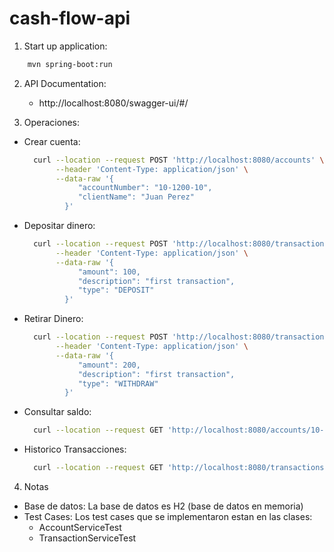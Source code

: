 # cash-flow-api

1. Start up application:
```sh
    mvn spring-boot:run
```

2. API Documentation: 
    - http://localhost:8080/swagger-ui/#/

3. Operaciones:
- Crear cuenta:
  ```sh
    curl --location --request POST 'http://localhost:8080/accounts' \
         --header 'Content-Type: application/json' \
         --data-raw '{
              "accountNumber": "10-1200-10",
              "clientName": "Juan Perez"
           }'
   ```
        
- Depositar dinero:
  ```sh
    curl --location --request POST 'http://localhost:8080/transactions/10-1200-10' \
         --header 'Content-Type: application/json' \
         --data-raw '{
              "amount": 100,
              "description": "first transaction",
              "type": "DEPOSIT"
           }'
   ```           
           
- Retirar Dinero:
  ```sh
    curl --location --request POST 'http://localhost:8080/transactions/10-1200-10' \
         --header 'Content-Type: application/json' \
         --data-raw '{
              "amount": 200,
              "description": "first transaction",
              "type": "WITHDRAW"
           }'
  ```
           
- Consultar saldo:
  ```sh
    curl --location --request GET 'http://localhost:8080/accounts/10-1200-10'
  ```
  
- Historico Transacciones:
  ```sh
    curl --location --request GET 'http://localhost:8080/transactions/10-1200-10'
  ```
    
4. Notas
- Base de datos: La base de datos es H2 (base de datos en memoria)
- Test Cases: Los test cases que se implementaron estan en las clases:
    - AccountServiceTest
    - TransactionServiceTest
